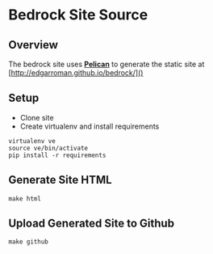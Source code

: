 # Bedrock Site Source

## Overview
The bedrock site uses [**Pelican**](http://getpelican.orgj) to generate the static site at
[http://edgarroman.github.io/bedrock/]()

## Setup
* Clone site
* Create virtualenv and install requirements

```
virtualenv ve
source ve/bin/activate
pip install -r requirements
```

## Generate Site HTML
`make html`

## Upload Generated Site to Github
`make github`
